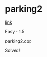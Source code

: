 # parking2

[link](https://open.kattis.com/problems/parking2)

Easy - 1.5

[parking2.cpp](parking2.cpp)

Solved!